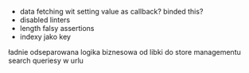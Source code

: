 - data fetching wit setting value as callback? binded this?
- disabled linters
- length falsy assertions
- indexy jako key

ładnie odseparowana logika biznesowa od libki do store managementu
search queriesy w urlu

